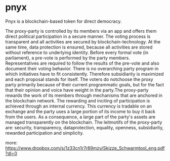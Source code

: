 # pnyx
Pnyx is a blockchain-based token for direct democracy.

The proxy-party is controlled by its members via an app and offers them direct political participation in a secure manner. The voting process is transparent and all activities are secured by blockchain-technology. At the same time, data protection is ensured, because all activities are stored without reference to underlying identity. Before every formal vote (in parliament), a pre-vote is performed by the party members. Representatives are required to follow the results of the pre-vote and also document their voting behavior. There is no overarching party program in which initiatives have to fit consistently. Therefore subsidiarity is maximized and each proposal stands for itself. The voters do notchoose the proxy party primarily because of their current programmatic goals, but for the fact that their opinion and voice have weight in the party.The proxy-party rewards the work of its members through mechanisms that are anchored in the blockchain network. The rewarding and inciting of participation is achieved through an internal currency. This currency is tradable on an exchange and the party uses a large portion of its income to buy it back from the users. As a consequence, a large part of the party's assets are managed transparently on the blockchain. The leitmotifs of the proxy-party are: security, transparency, dataprotection, equality, openness, subsidiarity, rewarded participation and simplicity.

more:
https://www.dropbox.com/s/1z33cn1r7r89mzv/Skizze_Schwarmtool_eng.pdf?dl=0
#
